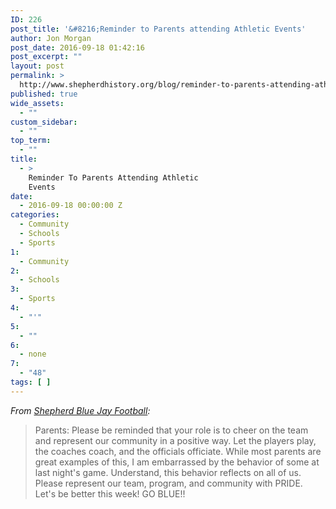 ```yaml
---
ID: 226
post_title: '&#8216;Reminder to Parents attending Athletic Events'
author: Jon Morgan
post_date: 2016-09-18 01:42:16
post_excerpt: ""
layout: post
permalink: >
  http://www.shepherdhistory.org/blog/reminder-to-parents-attending-athletic-events/
published: true
wide_assets:
  - ""
custom_sidebar:
  - ""
top_term:
  - ""
title:
  - >
    Reminder To Parents Attending Athletic
    Events
date:
  - 2016-09-18 00:00:00 Z
categories:
  - Community
  - Schools
  - Sports
1:
  - Community
2:
  - Schools
3:
  - Sports
4:
  - "'"
5:
  - ""
6:
  - none
7:
  - "48"
tags: [ ]
---
```

<em>From <a href="https://www.facebook.com/shepherdfootball/?fref=nf">Shepherd Blue Jay Football</a>:</em>
<blockquote>Parents: Please be reminded that your role is to cheer on the team and represent our community in a positive way. Let the players play, the coaches coach, and t<span class="text_exposed_show">he officials officiate. While most parents are great examples of this, I am embarrassed by the behavior of some at last night's game. Understand, this behavior reflects on all of us. Please represent our team, program, and community with PRIDE. Let's be better this week! GO BLUE!!</span></blockquote>